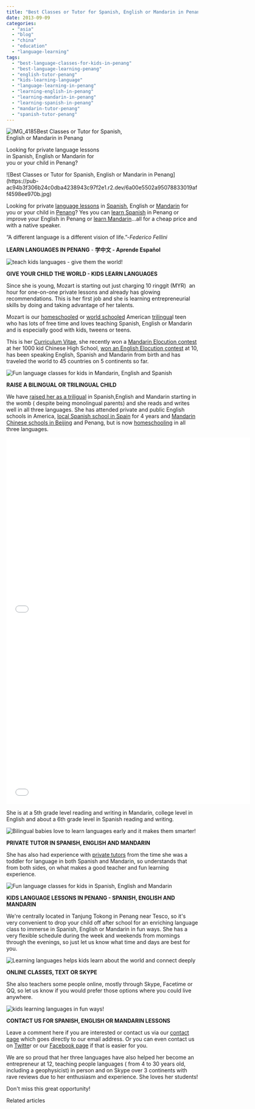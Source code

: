 ```yaml
---
title: "Best Classes or Tutor for Spanish, English or Mandarin in Penang"
date: 2013-09-09
categories: 
  - "asia"
  - "blog"
  - "china"
  - "education"
  - "language-learning"
tags: 
  - "best-language-classes-for-kids-in-penang"
  - "best-language-learning-penang"
  - "english-tutor-penang"
  - "kids-learning-language"
  - "language-learning-in-penang"
  - "learning-english-in-penang"
  - "learning-mandarin-in-penang"
  - "learning-spanish-in-penang"
  - "mandarin-tutor-penang"
  - "spanish-tutor-penang"
---
```


![IMG_4185](https://pub-ac94b3f306b24c0dba4238943c97f2e1.r2.dev/6a00e5502a95078833019aff45b53a970c.jpg)Best Classes or Tutor for Spanish,  
English or Mandarin in Penang  
  
Looking for private language lessons  
in Spanish, English or Mandarin for  
you or your child in Penang?

<!--more--> ![Best Classes or Tutor for Spanish, English or Mandarin in Penang](https://pub-ac94b3f306b24c0dba4238943c97f2e1.r2.dev/6a00e5502a95078833019aff4598ee970b.jpg)  
  
Looking for private [language lessons](https://pub-ac94b3f306b24c0dba4238943c97f2e1.r2.dev/2011/06/how-to-raise-a-bilingual-or-multi-lingual-child.html "how to raise a multilingual child") in [Spanish](https://pub-ac94b3f306b24c0dba4238943c97f2e1.r2.dev/2007/02/spanish-crayons.html "spanish writing lessons"), English or [Mandarin](https://pub-ac94b3f306b24c0dba4238943c97f2e1.r2.dev/2013/06/fluent-mandarin.html "Mandarin fluency") for you or your child in [Penang](https://pub-ac94b3f306b24c0dba4238943c97f2e1.r2.dev/2012/04/penang-apartment-or-condo-rental-plenty-of-choices.html "Penang apartments to rent")? Yes you can [learn Spanish](https://pub-ac94b3f306b24c0dba4238943c97f2e1.r2.dev/2013/07/bilingual-baby-learning-spanish-as-2nd-language.html "learn Spanish") in Penang or improve your English in Penang or [learn Mandarin](https://pub-ac94b3f306b24c0dba4238943c97f2e1.r2.dev/2011/01/only-american-girl-in-an-all-mandarin-school-chinese-immersion-in-language-culture-through-school.html "learn Mandarin in Asia")...all for a cheap price and with a native speaker.  

“A different language is a different vision of life.”-_Federico Fellini_

**LEARN LANGUAGES IN PENANG** - **学中文 - Aprende Español**  
  
![teach kids languages - give them the world!](https://pub-ac94b3f306b24c0dba4238943c97f2e1.r2.dev/6a00e5502a95078833019aff45dd62970c.jpg)  
  
**GIVE YOUR CHILD THE WORLD - KIDS LEARN LANGUAGES**  
  
Since she is young, Mozart is starting out just charging 10 ringgit (MYR)  an hour for one-on-one private lessons and already has glowing recommendations. This is her first job and she is learning entrepreneurial skills by doing and taking advantage of her talents.  
  
Mozart is our [homeschooled](https://pub-ac94b3f306b24c0dba4238943c97f2e1.r2.dev/2013/07/homeschool-high-school-and-world-travel.html "homeschool high school = why do it") or [world schooled](https://pub-ac94b3f306b24c0dba4238943c97f2e1.r2.dev/2013/01/world-school-education-at-its-best-.html "world school - best education") American [trilingua](https://pub-ac94b3f306b24c0dba4238943c97f2e1.r2.dev/2013/04/growing-up-bilingual-or-trilingual.html " growing up biliingual or trilingual")l teen who has lots of free time and loves teaching Spanish, English or Mandarin and is especially good with kids, tweens or teens.  
  
This is her [Curriculum Vitae](https://pub-ac94b3f306b24c0dba4238943c97f2e1.r2.dev/2012/10/curriculum-vitae-for-a-gifted-child-world-schooling.html "curriculum vitae for gifted teen"), she recently won a [Mandarin Elocution contest](https://pub-ac94b3f306b24c0dba4238943c97f2e1.r2.dev/2013/03/mandarin-ted-talk-american-kids-inspiring-chinese-speech-.html "Kids inspiring Mandarin speech - amazing amercian teen") at her 1000 kid Chinese High School, [won an English Elocution contest](https://pub-ac94b3f306b24c0dba4238943c97f2e1.r2.dev/2011/04/earth-day-song-solo-and-1st-place.html "beautiful girl wins elocution contest") at 10, has been speaking English, Spanish and Mandarin from birth and has traveled the world to 45 countries on 5 continents so far.  
  
![Fun language classes for kids in Mandarin, English and Spanish](https://pub-ac94b3f306b24c0dba4238943c97f2e1.r2.dev/6a00e5502a95078833019aff45cd6a970b.jpg)  
  
**RAISE A BILINGUAL OR TRILINGUAL CHILD**  
  
We have [raised her as a triligual](https://pub-ac94b3f306b24c0dba4238943c97f2e1.r2.dev/2013/01/raising-a-bilingual-child-or-trilingual.html "raising a bilingual or trilingual child") in Spanish,English and Mandarin starting in the womb ( despite being monolingual parents) and she reads and writes well in all three languages. She has attended private and public English schools in America, [local Spanish school in Spain](https://pub-ac94b3f306b24c0dba4238943c97f2e1.r2.dev/2010/07/schools-out-forever-expat-immersion-spanish-in-spain-digital-nomad-education-for-kids-who-travel.html "local Spanish school in Spain- learning spanish in spain american kid") for 4 years and [Mandarin Chinese schools in Beijing](https://pub-ac94b3f306b24c0dba4238943c97f2e1.r2.dev/2013/01/learning-mandarin-in-beijing-china-best-school.html "Best Chinese school in Beijing") and Penang, but is now [homeschooling](https://pub-ac94b3f306b24c0dba4238943c97f2e1.r2.dev/2012/03/home-school-kids-travel.html "homeschooling and travel") in all three languages.  
  

<iframe frameborder="0" height="480" src="//www.youtube.com/embed/OOUsbPWb7eM?rel=0" width="640"></iframe>

  
  

<iframe frameborder="0" height="480" src="//www.youtube.com/embed/Iad3ztUapVQ?rel=0" width="640"></iframe>

  
  
She is at a 5th grade level reading and writing in Mandarin, college level in English and about a 6th grade level in Spanish reading and writing.  
  
  
![Bilingual babies love to learn languages early and it makes them smarter!](https://pub-ac94b3f306b24c0dba4238943c97f2e1.r2.dev/6a00e5502a95078833019aff45ce61970b.jpg)  
  
**PRIVATE TUTOR IN SPANISH, ENGLISH AND MANDARIN**  
  
She has also had experience with [private tutors](https://pub-ac94b3f306b24c0dba4238943c97f2e1.r2.dev/2012/10/tutoring-in-asia-why-asians-get-superior-test-scores.html "private tutors in Asia") from the time she was a toddler for language in both Spanish and Mandarin, so understands that from both sides, on what makes a good teacher and fun learning experience.  
  
![Fun language classes for kids in Spanish, English and Mandarin](https://pub-ac94b3f306b24c0dba4238943c97f2e1.r2.dev/6a00e5502a95078833019aff45ebb4970c.jpg)  
  
**KIDS LANGUAGE LESSONS IN PENANG - SPANISH, ENGLISH AND MANDARIN**  
  
We're centrally located in Tanjung Tokong in Penang near Tesco, so it's very convenient to drop your child off after school for an enriching language class to immerse in Spanish, English or Mandarin in fun ways. She has a very flexible schedule during the week and weekends from mornings through the evenings, so just let us know what time and days are best for you.  
  
![Learning languages helps kids learn about the world and connect deeply](https://pub-ac94b3f306b24c0dba4238943c97f2e1.r2.dev/6a00e5502a95078833019aff45d08f970b.jpg)  
  
**ONLINE CLASSES, TEXT OR SKYPE**  
  
She also teachers some people online, mostly through Skype, Facetime or QQ, so let us know if you would prefer those options where you could live anywhere.  
  
![kids learning languages in fun ways!](https://pub-ac94b3f306b24c0dba4238943c97f2e1.r2.dev/6a00e5502a95078833019aff45d131970b.jpg)  
  
**CONTACT US FOR SPANISH, ENGLISH OR MANDARIN LESSONS**  
  
Leave a comment here if you are interested or contact us via our [contact page](https://pub-ac94b3f306b24c0dba4238943c97f2e1.r2.dev/contact-us.html "soultravelers3 contact") which goes directly to our email address. Or you can even contact us on [Twitte](https://twitter.com/soultravelers3 "Twitter soultravelers3")r or our [Facebook page](https://www.facebook.com/pages/Soultravelers3com-Around-the-World-Family-Travel-Education-Adventure/185105005187?ref=br_tf "soultravelers3 facebook page") if that is easier for you.  
  
We are so proud that her three languages have also helped her become an entrepreneur at 12, teaching people languages ( from 4 to 30 years old, including a geophysicist) in person and on Skype over 3 continents with rave reviews due to her enthusiasm and experience. She loves her students!  
  
Don't miss this great opportunity!

Related articles

